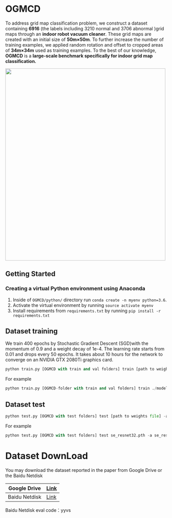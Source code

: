 # OGMCD

To address grid map classification problem, we construct a dataset containing **6916** (the labels including 3210 normal and 3706 abnormal )grid maps through an **indoor robot vacuum cleaner**. These grid maps are created with an initial size of **50m×50m**. To further increase the number of training examples, we applied random rotation and offset to cropped areas of **34m×34m** used as training examples. To the best of our knowledge, **OGMCD** is a **large-scale benchmark specifically for indoor grid map classification.**

<img src="./Screenshots/1.png" height="600" width="500"/>

## Getting Started

### Creating a virtual Python environment using Anaconda

1. Inside of `OGMCD/python/` directory run `conda create -n myenv python=3.6`.
2. Activate the virtual environment by running `source activate myenv`
3. Install requirements from `requirements.txt` by running `pip install -r requirements.txt`

## Dataset training 

We train 400 epochs by Stochastic Gradient Descent (SGD)with the momentum of 0.9 and a weight decay of 1e-4. The learning rate starts from 0.01 and drops every 50 epochs. It takes about 10 hours for the network to converge on an NVIDIA GTX 2080Ti graphics card.

```python
python train.py [OGMCD with train and val folders] train [path to weights file saves] -a [model name]
```

For example

```python
python train.py [OGMCD-folder with train and val folders] train ./model_save/ -a se_resnet32
```

## Dataset test

```python
python test.py [OGMCD with test folders] test [path to weights file] -a [model name]
```

For example

```python
python test.py [OGMCD with test folders] test se_resnet32.pth -a se_resnet32
```

# Dataset DownLoad

You may download  the dataset reported in the paper from Google Drive or the Baidu Netdisk 

| Google Drive  | [Link](https://drive.google.com/file/d/1dumOpdy9nxV0xKt0r-Q0UUej-ydjHi7v/view?usp=sharing) |
| ------------- | ------------------------------------------------------------ |
| Baidu Netdisk | [Link](https://pan.baidu.com/s/1TP43dI6IyGbuB6j9C_Tpxg)      |

Baidu Netdisk eval code：yyvs
